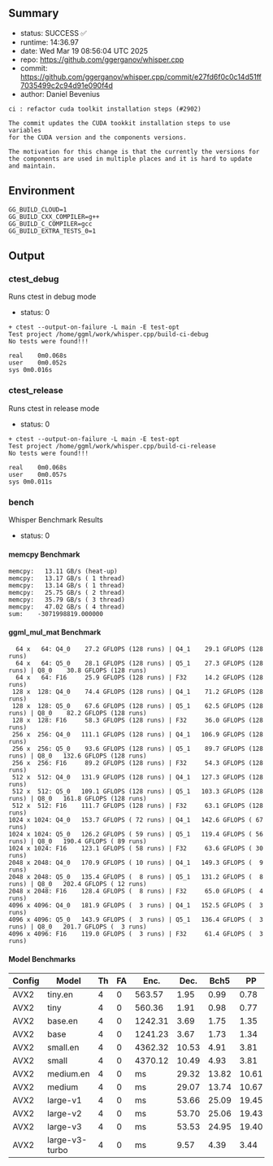 ## Summary

- status:  SUCCESS ✅
- runtime: 14:36.97
- date:    Wed Mar 19 08:56:04 UTC 2025
- repo:    https://github.com/ggerganov/whisper.cpp
- commit:  https://github.com/ggerganov/whisper.cpp/commit/e27fd6f0c0c14d51ff7035499c2c94d91e090f4d
- author:  Daniel Bevenius
```
ci : refactor cuda toolkit installation steps (#2902)

The commit updates the CUDA tookkit installation steps to use variables
for the CUDA version and the components versions.

The motivation for this change is that the currently the versions for
the components are used in multiple places and it is hard to update
and maintain.
```

## Environment

```
GG_BUILD_CLOUD=1
GG_BUILD_CXX_COMPILER=g++
GG_BUILD_C_COMPILER=gcc
GG_BUILD_EXTRA_TESTS_0=1
```

## Output

### ctest_debug

Runs ctest in debug mode
- status: 0
```
+ ctest --output-on-failure -L main -E test-opt
Test project /home/ggml/work/whisper.cpp/build-ci-debug
No tests were found!!!

real	0m0.068s
user	0m0.052s
sys	0m0.016s
```
### ctest_release

Runs ctest in release mode
- status: 0
```
+ ctest --output-on-failure -L main -E test-opt
Test project /home/ggml/work/whisper.cpp/build-ci-release
No tests were found!!!

real	0m0.068s
user	0m0.057s
sys	0m0.011s
```
### bench

Whisper Benchmark Results
- status: 0
#### memcpy Benchmark

```
memcpy:   13.11 GB/s (heat-up)
memcpy:   13.17 GB/s ( 1 thread)
memcpy:   13.14 GB/s ( 1 thread)
memcpy:   25.75 GB/s ( 2 thread)
memcpy:   35.79 GB/s ( 3 thread)
memcpy:   47.02 GB/s ( 4 thread)
sum:    -3071998819.000000
```

#### ggml_mul_mat Benchmark

```
  64 x   64: Q4_0    27.2 GFLOPS (128 runs) | Q4_1    29.1 GFLOPS (128 runs)
  64 x   64: Q5_0    28.1 GFLOPS (128 runs) | Q5_1    27.3 GFLOPS (128 runs) | Q8_0    30.8 GFLOPS (128 runs)
  64 x   64: F16     25.9 GFLOPS (128 runs) | F32     14.2 GFLOPS (128 runs)
 128 x  128: Q4_0    74.4 GFLOPS (128 runs) | Q4_1    71.2 GFLOPS (128 runs)
 128 x  128: Q5_0    67.6 GFLOPS (128 runs) | Q5_1    62.5 GFLOPS (128 runs) | Q8_0    82.2 GFLOPS (128 runs)
 128 x  128: F16     58.3 GFLOPS (128 runs) | F32     36.0 GFLOPS (128 runs)
 256 x  256: Q4_0   111.1 GFLOPS (128 runs) | Q4_1   106.9 GFLOPS (128 runs)
 256 x  256: Q5_0    93.6 GFLOPS (128 runs) | Q5_1    89.7 GFLOPS (128 runs) | Q8_0   132.6 GFLOPS (128 runs)
 256 x  256: F16     89.2 GFLOPS (128 runs) | F32     54.3 GFLOPS (128 runs)
 512 x  512: Q4_0   131.9 GFLOPS (128 runs) | Q4_1   127.3 GFLOPS (128 runs)
 512 x  512: Q5_0   109.1 GFLOPS (128 runs) | Q5_1   103.3 GFLOPS (128 runs) | Q8_0   161.8 GFLOPS (128 runs)
 512 x  512: F16    111.7 GFLOPS (128 runs) | F32     63.1 GFLOPS (128 runs)
1024 x 1024: Q4_0   153.7 GFLOPS ( 72 runs) | Q4_1   142.6 GFLOPS ( 67 runs)
1024 x 1024: Q5_0   126.2 GFLOPS ( 59 runs) | Q5_1   119.4 GFLOPS ( 56 runs) | Q8_0   190.4 GFLOPS ( 89 runs)
1024 x 1024: F16    123.1 GFLOPS ( 58 runs) | F32     63.6 GFLOPS ( 30 runs)
2048 x 2048: Q4_0   170.9 GFLOPS ( 10 runs) | Q4_1   149.3 GFLOPS (  9 runs)
2048 x 2048: Q5_0   135.4 GFLOPS (  8 runs) | Q5_1   131.2 GFLOPS (  8 runs) | Q8_0   202.4 GFLOPS ( 12 runs)
2048 x 2048: F16    128.4 GFLOPS (  8 runs) | F32     65.0 GFLOPS (  4 runs)
4096 x 4096: Q4_0   181.9 GFLOPS (  3 runs) | Q4_1   152.5 GFLOPS (  3 runs)
4096 x 4096: Q5_0   143.9 GFLOPS (  3 runs) | Q5_1   136.4 GFLOPS (  3 runs) | Q8_0   201.7 GFLOPS (  3 runs)
4096 x 4096: F16    119.0 GFLOPS (  3 runs) | F32     61.4 GFLOPS (  3 runs)
```

#### Model Benchmarks

|           Config |         Model |  Th |  FA |    Enc. |    Dec. |    Bch5 |      PP |  Commit |
|              --- |           --- | --- | --- |     --- |     --- |     --- |     --- |     --- |
|             AVX2 |       tiny.en |   4 |   0 |  563.57 |    1.95 |    0.99 |    0.78 | e27fd6f |
|             AVX2 |          tiny |   4 |   0 |  560.36 |    1.91 |    0.98 |    0.77 | e27fd6f |
|             AVX2 |       base.en |   4 |   0 | 1242.31 |    3.69 |    1.75 |    1.35 | e27fd6f |
|             AVX2 |          base |   4 |   0 | 1241.23 |    3.67 |    1.73 |    1.34 | e27fd6f |
|             AVX2 |      small.en |   4 |   0 | 4362.32 |   10.53 |    4.91 |    3.81 | e27fd6f |
|             AVX2 |         small |   4 |   0 | 4370.12 |   10.49 |    4.93 |    3.81 | e27fd6f |
|             AVX2 |     medium.en |   4 |   0 |      ms |   29.32 |   13.82 |   10.61 | e27fd6f |
|             AVX2 |        medium |   4 |   0 |      ms |   29.07 |   13.74 |   10.67 | e27fd6f |
|             AVX2 |      large-v1 |   4 |   0 |      ms |   53.66 |   25.09 |   19.45 | e27fd6f |
|             AVX2 |      large-v2 |   4 |   0 |      ms |   53.70 |   25.06 |   19.43 | e27fd6f |
|             AVX2 |      large-v3 |   4 |   0 |      ms |   53.53 |   24.95 |   19.40 | e27fd6f |
|             AVX2 | large-v3-turbo |   4 |   0 |      ms |    9.57 |    4.39 |    3.44 | e27fd6f |

